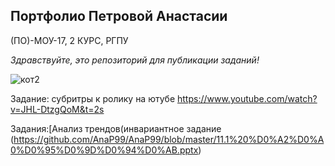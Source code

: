 ## Портфолио Петровой Анастасии

(ПО)-МОУ-17, 2 КУРС, РГПУ

_Здравствуйте, это репозиторий для публикации заданий!_

![кот2](https://ic.pics.livejournal.com/igor_kn/15183324/30857/30857_640.jpg "Счастливыйкот")

Задание: субритры к ролику на ютубе 
https://www.youtube.com/watch?v=JHL-DtzgQoM&t=2s

Задания:[Анализ трендов(инвариантное задание (https://github.com/AnaP99/AnaP99/blob/master/11.1%20%D0%A2%D0%A0%D0%95%D0%9D%D0%94%D0%AB.pptx) 
